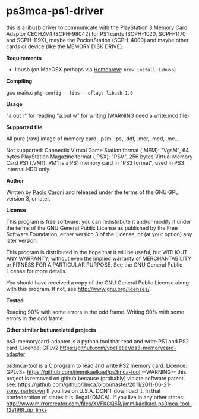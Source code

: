 ps3mca-ps1-driver
===

this is a libusb driver to communicate with the PlayStation 3 Memory Card Adaptor CECHZM1 (SCPH-98042) for PS1 cards (SCPH-1020, SCPH-1170 and SCPH-119X), maybe the PocketStation (SCPH-4000) and maybe other cards or device (like the MEMORY DISK DRIVE).


**Requirements**

* libusb (on MacOSX perhaps via [Homebrew](http://mxcl.github.io/homebrew/): `brew install libusb`)

**Compiling**

gcc main.c `pkg-config --libs --cflags libusb-1.0`


**Usage**

"a.out r" for reading
"a.out w" for writing (WARNING need a write.mcd file)

**Supported file**

All pure (raw) image of memory card:
.psm,
.ps,
.ddf,
.mcr,
.mcd,
.mc...

Not supported:
Connectix Virtual Game Station format (.MEM): "VgsM", 64 bytes
PlayStation Magazine format (.PSX): "PSV", 256 bytes
Virtual Memory Card PS1 (.VM1): VM1 is a PS1 memory card in "PS3 format", used in PS3 internal HDD only.

**Author**

Written by [Paolo Caroni](kenren89@gmail.com) and released under the terms of the GNU GPL, version 3, or later.

**License**

This program is free software: you can redistribute it and/or modify it under the terms  of the GNU General Public License as published by the Free Software Foundation, either version 3 of the License, or (at your option) any later version.

This program is distributed in the hope that it will be useful, but WITHOUT ANY WARRANTY; without even the implied warranty of MERCHANTABILITY or FITNESS FOR A PARTICULAR PURPOSE.
See the GNU General Public License for more details.

You should have received a copy of the GNU General Public License along with this program.
If not, see <http://www.gnu.org/licenses/>.


**Tested**

Reading 90% with some errors in the odd frame.
Writing 90% with some errors in the odd frame.


**Other similar but unrelated projects**

ps3-memorycard-adapter is a python tool that read and write PS1 and PS2 card.
Licence: GPLv2
<https://github.com/vpelletier/ps3-memorycard-adapter>


ps3mca-tool is a C program to read and write PS2 memory card.
Licence: GPLv3+
<https://github.com/jimmikaelkael/ps3mca-tool>
--WARNING--
this project is removed on github because (probably) violate software patent.
see:
<https://github.com/github/dmca/blob/master/2011/2011-06-21-sony.markdown>
If you live on U.S.A. DON'T download it.
In that confederation of states it is illegal (DMCA).
If you live in any other states:
<http://www.mirrorcreator.com/files/XVFKCQ6R/jimmikaelkael-ps3mca-tool-12a198f.zip_links>


